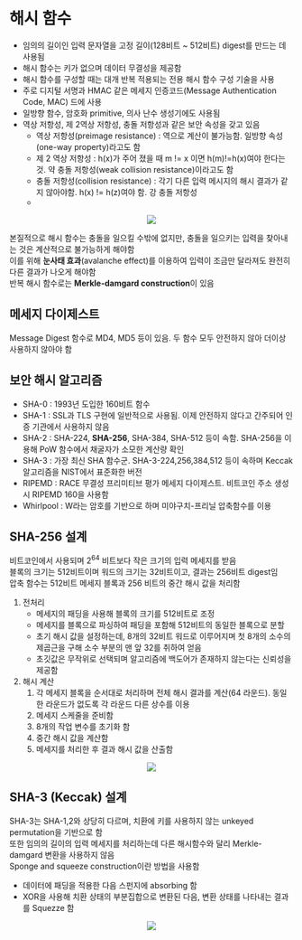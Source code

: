 # 해시 함수

- 임의의 길이인 입력 문자열을 고정 길이(128비트 ~ 512비트) digest를 만드는 데 사용됨
- 해시 함수는 키가 없으며 데이터 무결성을 제공함
- 해시 함수를 구성할 때는 대개 반복 적용되는 전용 해시 함수 구성 기술을 사용
- 주로 디지털 서명과 HMAC 같은 메세지 인증코드(Message Authentication Code, MAC) 드에 사용
- 일방향 함수, 암호화 primitive, 의사 난수 생성기에도 사용됨
- 역상 저항성, 제 2역상 저항성, 충돌 저항성과 같은 보안 속성을 갖고 있음
    - 역상 저항성(preimage resistance) : 역으로 계산이 불가능함. 일방향 속성(one-way property)라고도 함 
    - 제 2 역상 저항성 : h(x)가 주어 졌을 때 m != x 이면 h(m)!=h(x)여야 한다는 것. 약 충돌 저항성(weak collision resistance)이라고도 함  
    - 충돌 저항성(collision resistance) : 각기 다른 입력 메시지의 해시 결과가 같지 않아야함. h(x) != h(z)여야 함. 강 충돌 저항성
    - 

<p align="center"><img src="https://www.oreilly.com/library/view/mastering-blockchain/9781788839044/assets/5b00db59-5445-4032-af0a-bfed9693b71c.jpg"/></p>

본질적으로 해시 함수는 충돌을 일으킬 수밖에 없지만, 충돌을 일으키는 입력을 찾아내는 것은 계산적으로 불가능하게 해야함<br/>
이를 위해 **눈사태 효과**(avalanche effect)를 이용하여 입력이 조금만 달라져도 완전히 다른 결과가 나오게 해야함<br/>
반복 해시 함수로는 **Merkle-damgard construction**이 있음<br/>

## 메세지 다이제스트

Message Digest 함수로 MD4, MD5 등이 있음. 두 함수 모두 안전하지 않아 더이상 사용하지 않아야 함

## 보안 해시 알고리즘

- SHA-0 : 1993년 도입한 160비트 함수
- SHA-1 : SSL과 TLS 구현에 일반적으로 사용됨. 이제 안전하지 않다고 간주되어 인증 기관에서 사용하지 않음
- SHA-2 : SHA-224, **SHA-256**, SHA-384, SHA-512 등이 속함. SHA-256을 이용해 PoW 함수에서 채굴자가 소모한 계산량 확인
- SHA-3 : 가장 최신 SHA 함수군. SHA-3-224,256,384,512 등이 속하며 Keccak 알고리즘을 NIST에서 표준화한 버전
- RIPEMD : RACE 무결성 프리미티브 평가 메세지 다이제스트. 비트코인 주소 생성시 RIPEMD 160을 사용함
- Whirlpool : W라는 암호를 기반으로 하며 미야구치-프리닐 압축함수를 이용

## SHA-256 설계

비트코인에서 사용되며 2<sup>64</sup> 비트보다 작은 크기의 입력 메세지를 받음<br/>
블록의 크기는 512비트이며 워드의 크기는 32비트이고, 결과는 256비트 digest임<br/>
압축 함수는 512비트 메세지 블록과 256 비트의 중간 해시 값을 처리함<br/>

1. 전처리
    - 메세지의 패딩을 사용해 블록의 크기를 512비트로 조정
    - 메세지를 블록으로 파싱하여 패딩을 포함해 512비트의 동일한 블록으로 분할
    - 초기 해시 값을 설정하는데, 8개의 32비트 워드로 이루어지며 첫 8개의 소수의 제곱근을 구해 소수 부분의 맨 앞 32를 취하여 얻음
    - 초깃값은 무작위로 선택되며 알고리즘에 백도어가 존재하지 않는다는 신뢰성을 제공함 
2. 해시 계산
    1. 각 메세지 블록을 순서대로 처리하며 전체 해시 결과를 계산(64 라운드). 동일한 라운드가 없도록 각 라운드 다른 상수를 이용
    2. 메세지 스케줄을 준비함
    3. 8개의 작업 변수를 초기화 함
    4. 중간 해시 값을 계산함
    5. 메세지를 처리한 후 결과 해시 값을 산출함 

<p align="center"><img src="https://www.cast-inc.com/sites/default/files/styles/d06/public/images/2019-06/sha-256-block.png?itok=qGZssnfA"/></p>


## SHA-3 (Keccak) 설계

SHA-3는 SHA-1,2와 상당히 다르며, 치환에 키를 사용하지 않는 unkeyed permutation을 기반으로 함<br/>
또한 임의의 길이의 입력 메세지를 처리하는데 다른 해시함수와 달리 Merkle-damgard 변환을 사용하지 않음<br/>
Sponge and squeeze construction이란 방법을 사용함<br/>
- 데이터에 패딩을 적용한 다음 스펀지에 absorbing 함
- XOR을 사용해 치환 상태의 부분집합으로 변환된 다음, 변환 상태를 나타내는 결과를 Squezze 함

<p align="center"><img src="https://upload.wikimedia.org/wikipedia/commons/thumb/7/70/SpongeConstruction.svg/300px-SpongeConstruction.svg.png"/></p>

